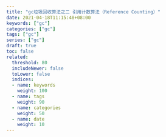 ```yaml
---
title: "gc垃圾回收算法之二 引用计数算法（Reference Counting）"
date: 2021-04-18T11:15:48+08:00
keywords: ["gc"]
categories: ["gc"]
tags: ["gc"]
series: ["gc"]
draft: true
toc: false
related:
  threshold: 80
  includeNewer: false
  toLower: false
  indices:
  - name: keywords
    weight: 100
  - name: tags
    weight: 90
  - name: categories
    weight: 50
  - name: date
    weight: 10
---
```


